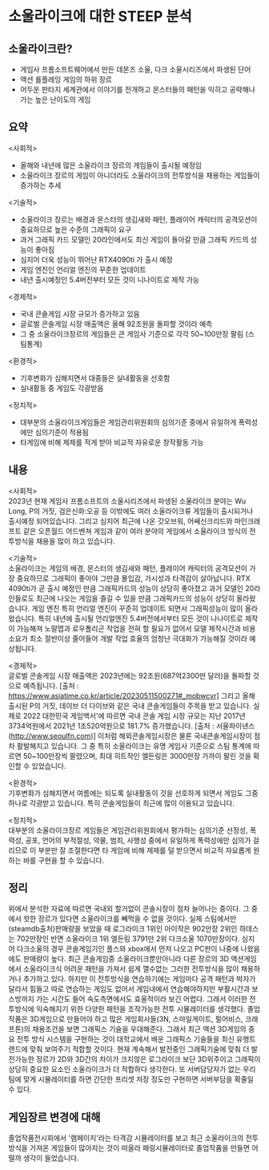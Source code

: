 소울라이크에 대한 STEEP 분석
============================    
소울라이크란?
------------------
- 게임사 프롬소프트웨어에서 만든 데몬즈 소울, 다크 소울시리즈에서 파생된 단어
- 액션 롤플레잉 게임의 하위 장르
- 어두운 판타지 세계관에서 이야기를 전개하고 몬스터들의 패턴을 익히고 공략해나가는 높은 난이도의 게임
 
 
요약
-------------------
<사회적>
- 올해와 내년에 많은 소울라이크 장르의 게임들이 출시될 예정임
- 소울라이크 장르의 게임이 아니더라도 소울라이크의 전투방식을 채용하는 게임들이 증가하는 추세
     
<기술적>
- 소울라이크 장르는 배경과 몬스터의 생김새와 패턴, 플레이어 캐릭터의 공격모션이 중요하므로 높은 수준의 그래픽이 요구
- 과거 그래픽 카드 모델인 20라인에서도 최신 게임이 돌아갈 만큼 그래픽 카드의 성능이 좋아짐
- 심지어 더욱 성능이 뛰어난 RTX4090ti 가 출시 예정
- 게임 엔진인 언리얼 엔진의 꾸준한 업데이트
- 내년 출시예정인 5.4버전부터 모든 것이 니나이트로 제작 가능
     
<경제적>
- 국내 콘솔게임 시장 규모가 증가하고 있음
- 글로벌 콘솔게임 시장 매출액은 올해 92조원을 돌파할 것이라 예측
- 그 중 소울라이크장르의 게임들은 큰 게임사 기준으로 각각 50~100만장 팔림 (스팀통계)
     
<환경적>
- 기후변화가 심해지면서 대중들은 실내활동을 선호함
- 실내활동 중 게임도 각광받음
    
<정치적>
- 대부분의 소울라이크게임들은 게임관리위원회의 심의기준 중에서 유일하게 폭력성에만 심의기준이 적용됨
- 타게임에 비해 제제를 적게 받아 비교적 자유로운 창작활동 가능
   
   
내용
--------------------
<사회적>    
 2023년 현재 게임사 프롬소프트의 소울시리즈에서 파생된 소울라이크 분야는 Wu Long, P의 거짓, 검은신화:오공 등 이밖에도 여러 소울라이크류 게임들이 출시되거나 출시예정 되어있습니다. 
 그리고 심지어 최근에 나온 갓오브워, 어쌔신크리드와 마인크래프트 같은 오픈월드 어드벤쳐 게임과 같이 여러 분야의 게임에서 소울라이크 방식의 전투방식을 채용을 많이 하고 있습니다. 
    
<기술적>     
 소울라이크는 게임의 배경, 몬스터의 생김새와 패턴, 플레이어 캐릭터의 공격모션이 가장 중요하므로 그래픽이 좋아야 그만큼 몰입감, 가시성과 타격감이 살아납니다.
 RTX 4090ti가 곧 출시 예정인 만큼 그래픽카드의 성능이 상당히 좋아졌고 과거 모델인 20라인들로도 최근에 나오는 게임을 즐길 수 있을 만큼 그래픽카드의 성능이 상당히 올라왔습니다.
 게임 엔진 특히 언리얼 엔진이 꾸준히 업데이트 되면서 그래픽성능이 많이 올라왔습니다. 특히 내년에 출시될 언리얼엔진 5.4버전에서부터 모든 것이 나나이트로 제작이 가능해져 노말맵과
로우폴리곤 작업을 전혀 할 필요가 없어서 모델 제작시간과 비용소요가 최소 절반이상 줄어들어 개발 작업 효율의 엄청난 극대화가 가능해질 것이라 예상됩니다.
    
<경제적>     
 글로벌 콘솔게임 시장 매출액은 2023년에는 92조원(687억2300만 달러)을 돌파할 것으로 예측됩니다. [출처 : https://www.asiatime.co.kr/article/20230511500271#_mobwcvr] 
 그리고 올해 출시된 P의 거짓, 데이브 더 다이브와 같은 국내 콘솔게임들이 주목을 받고 있습니다. 실제로 2022 대한민국 게임백서'에 따르면 국내 콘솔 게임 시장 규모는
지난 2017년 3734억원에서 2021년 1조520억원으로 181.7% 증가했습니다. [출처 : 서울파이낸스(http://www.seoulfn.com)]
 이처럼 해외콘솔게임시장은 물론 국내콘솔게임시장이 점차 활발해지고 있습니다.
 그 중 특히 소울라이크는 유명 게임사 기준으로 스팀 통계에 따르면 50~100만장씩 팔렸으며, 최대 히트작인 엘든링은 3000만장 가까이 팔린 것을 확인할 수 있었습니다.
 
<환경적>     
 기후변화가 심해지면서 여름에는 되도록 실내활동이 것을 선호하게 되면서 게임도 그중 하나로 각광받고 있습니다. 특히 콘솔게임들이 최근에 많이 이용되고 있습니다.

<정치적>     
 대부분의 소울라이크장르 게임들은 게임관리위원회에서 평가하는 심의기준 선정성, 폭력성, 공포, 언어의 부적절성, 약물, 범죄, 사행성 중에서 유일하게 폭력성에만 심의가 걸리므로
이 부분만 잘 조절한다면 타 게임에 비해 제제를 덜 받으면서 비교적 자요롭게 원하는 바를 구현을 할 수 있습니다.


정리
--------------------
 위에서 분석한 자료에 따르면 국내외 할거없이 콘솔시장이 점차 늘어나는 중이다. 그 중에서 핫한 장르가 있다면 소울라이크를 빼먹을 수 없을 것이다. 실제 스팀에서만 (steamdb출처)판매량을 보았을 때 로그라이크 1위인 아이작은 902만장 2위인 하데스는 702만장인 반면 소울라이크 1위 엘든링 3791만 2위 다크소울 1070만장이다. 심지어 다크소울의 경우 콘솔게임기인 플스와 xbox에서 먼저 나오고 PC판이 나중에 나왔음에도 판매량이 높다.
 최근 콘솔게임중 소울라이크뿐만아니라 다른 장르의 3D 액션게임에서 소울라이크식 어려운 패턴을 가져서 쉽게 깰수없는 그러한 전투방식을 많이 채용하거나 추가하고 있다. 하지만 이 전투방식을 연습하기에는 게임마다 공격 패턴과 박자가 달라서 힘들고 따로 연습하는 게임도 없어서 게임내에서 연습해야하지만 부활시간과 보스방까지 가는 시간도 들어 속도측면에서도 효울적이라 보긴 어렵다. 그래서 이러한 전투방식에 익숙해지기 위한 다양한 패턴을 조작가능한 전투 시뮬레이터를 생각했다.
 졸업작품은 3D게임으로 만들어야 하고 많은 게임회사들(3N, 스마일게이트, 펄어비스, 크래프톤)의 채용조건을 보면 그래픽스 기술을 우대해준다. 그래서 최근 액션 3D게임의 중요 전투 방식 시스템을 구현하는 것이 대학교에서 배운 그래픽스 기술들을 최신 유행트랜드에 맞춰 보여주기 적합할 것이다. 현재 계속해서 발전중인 그래픽기술에 맞춰 더 발전가능한 장르가 2D와 3D간의 차이가 크지않은 로그라이크 보단 3D위주이고 그래픽이 상당히 중요한 요소인 소울라이크가 더 적합하다 생각한다.
 또 서버담당자가 없는 우리 팀에 맞게 시뮬레이터를 하면 간단한 프리셋 저장 정도만 구현하면 서버부담을 확줄일 수 있다.


     
게임장르 변경에 대해
--------------------
졸업작품전시회에서 '램페이지'라는 타격감 시뮬레이터를 보고 최근 소울라이크의 전투방식을 가져온 게임들이 많아지는 것이 떠올라 패링시뮬레이터로 졸업작품을 만들면 어떨까 생각이 들었습니다.
